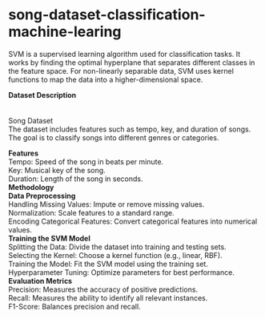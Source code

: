# song-dataset-classification-machine-learing
SVM is a supervised learning algorithm used for classification tasks. It works by finding the optimal hyperplane that separates different classes in the feature space. For non-linearly separable data, SVM uses kernel functions to map the data into a higher-dimensional space.

**Dataset Description**</br></br>  
 </t> Song Dataset</br>
 </t> </t>    The dataset includes features such as tempo, key, and duration of songs.</br>
 </t> </t>    The goal is to classify songs into different genres or categories.

**Features**</br>
</t> Tempo: Speed of the song in beats per minute.</br>
</t> Key: Musical key of the song.</br>
</t> Duration: Length of the song in seconds.</br>
**Methodology**</br>
</t> **Data Preprocessing**</br>
</t> </t> Handling Missing Values: Impute or remove missing values.</br>
</t> </t> Normalization: Scale features to a standard range.</br>
</t> </t> Encoding Categorical Features: Convert categorical features into numerical values.</br>
</t> **Training the SVM Model**</br>
</t></t>  Splitting the Data: Divide the dataset into training and testing sets.</br>
</t></t>  Selecting the Kernel: Choose a kernel function (e.g., linear, RBF).</br>
</t> </t> Training the Model: Fit the SVM model using the training set.</br>
</t> </t> Hyperparameter Tuning: Optimize parameters for best performance.</br>
</t> **Evaluation Metrics**</br>
</t> </t> Precision: Measures the accuracy of positive predictions.</br>
</t> </t> Recall: Measures the ability to identify all relevant instances.</br>
</t> </t> F1-Score: Balances precision and recall.</br>

